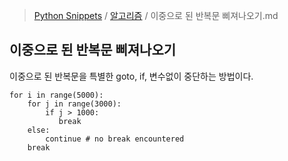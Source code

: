 > [Python Snippets](../README.md) / [알고리즘](README.md) / 이중으로 된 반복문 삐져나오기.md
## 이중으로 된 반복문 삐져나오기
이중으로 된 반복문을 특별한 goto, if, 변수없이 중단하는 방법이다.

```
for i in range(5000):
    for j in range(3000):
        if j > 1000:
           break
    else: 
        continue # no break encountered
    break
```